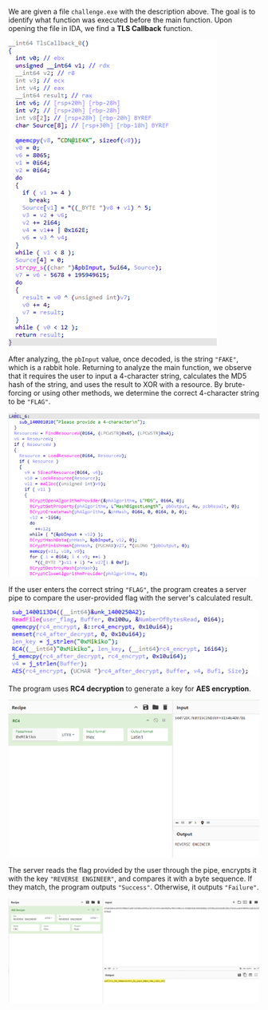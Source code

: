 We are given a file `challenge.exe` with the description above. The goal is to identify what function was executed before the main function. Upon opening the file in IDA, we find a **TLS Callback** function. 

![TLS Callback Function](images/image.png)

After analyzing, the `pbInput` value, once decoded, is the string `"FAKE"`, which is a rabbit hole. Returning to analyze the main function, we observe that it requires the user to input a 4-character string, calculates the MD5 hash of the string, and uses the result to XOR with a resource. By brute-forcing or using other methods, we determine the correct 4-character string to be `"FLAG"`.

![Main Function Analysis](images/image1.png)

If the user enters the correct string `"FLAG"`, the program creates a server pipe to compare the user-provided flag with the server's calculated result.

![Pipe Creation](images/image2.png)

The program uses **RC4 decryption** to generate a key for **AES encryption**.

![RC4 Decryption](images/image3.png)

The server reads the flag provided by the user through the pipe, encrypts it with the key `"REVERSE ENGINEER"`, and compares it with a byte sequence. If they match, the program outputs `"Success"`. Otherwise, it outputs `"Failure"`.

![Flag Verification Process](images/image4.png)
